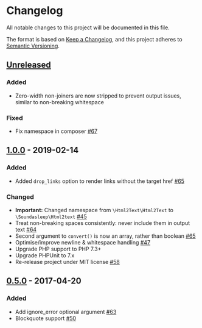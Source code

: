 # Changelog
All notable changes to this project will be documented in this file.

The format is based on [Keep a Changelog](https://keepachangelog.com/en/1.0.0/),
and this project adheres to [Semantic Versioning](https://semver.org/spec/v2.0.0.html).

## [Unreleased]
### Added
- Zero-width non-joiners are now stripped to prevent output issues, similar to non-breaking whitespace

### Fixed
- Fix namespace in composer [#67](https://github.com/soundasleep/html2text/pull/67)

## [1.0.0] - 2019-02-14
### Added
- Added `drop_links` option to render links without the target href [#65](https://github.com/soundasleep/html2text/pull/65)

### Changed
- **Important:** Changed namespace from `\Html2Text\Html2Text` to `\Soundasleep\Html2text` [#45](https://github.com/soundasleep/html2text/issues/45)
- Treat non-breaking spaces consistently: never include them in output text [#64](https://github.com/soundasleep/html2text/pull/64)
- Second argument to `convert()` is now an array, rather than boolean [#65](https://github.com/soundasleep/html2text/pull/65)
- Optimise/improve newline & whitespace handling [#47](https://github.com/soundasleep/html2text/pull/47)
- Upgrade PHP support to PHP 7.3+
- Upgrade PHPUnit to 7.x
- Re-release project under MIT license [#58](https://github.com/soundasleep/html2text/issues/58)

## [0.5.0] - 2017-04-20
### Added
- Add ignore_error optional argument [#63](https://github.com/soundasleep/html2text/pull/63)
- Blockquote support [#50](https://github.com/soundasleep/html2text/pull/50)

[Unreleased]: https://github.com/soundasleep/html2text/compare/1.0.0...HEAD
[1.0.0]: https://github.com/soundasleep/html2text/compare/0.5.0...1.0.0
[0.5.0]: https://github.com/soundasleep/html2text/compare/0.5.0...0.3.4
